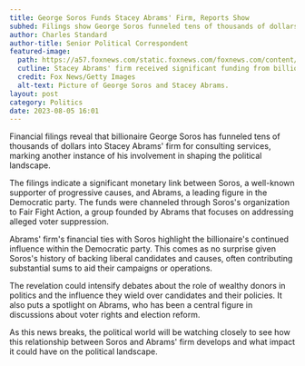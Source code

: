 ```yaml
---
title: George Soros Funds Stacey Abrams' Firm, Reports Show
subhed: Filings show George Soros funneled tens of thousands of dollars to Stacey Abrams' firm for consulting services
author: Charles Standard
author-title: Senior Political Correspondent
featured-image: 
  path: https://a57.foxnews.com/static.foxnews.com/foxnews.com/content/uploads/2023/08/640/320/Soros-Abrams.jpg?ve=1&tl=1
  cutline: Stacey Abrams' firm received significant funding from billionaire George Soros, according to recent filings.
  credit: Fox News/Getty Images
  alt-text: Picture of George Soros and Stacey Abrams.
layout: post
category: Politics
date: 2023-08-05 16:01
---
```


Financial filings reveal that billionaire George Soros has funneled tens of thousands of dollars into Stacey Abrams' firm for consulting services, marking another instance of his involvement in shaping the political landscape.

The filings indicate a significant monetary link between Soros, a well-known supporter of progressive causes, and Abrams, a leading figure in the Democratic party. The funds were channeled through Soros's organization to Fair Fight Action, a group founded by Abrams that focuses on addressing alleged voter suppression.

Abrams' firm's financial ties with Soros highlight the billionaire's continued influence within the Democratic party. This comes as no surprise given Soros's history of backing liberal candidates and causes, often contributing substantial sums to aid their campaigns or operations.

The revelation could intensify debates about the role of wealthy donors in politics and the influence they wield over candidates and their policies. It also puts a spotlight on Abrams, who has been a central figure in discussions about voter rights and election reform.

As this news breaks, the political world will be watching closely to see how this relationship between Soros and Abrams' firm develops and what impact it could have on the political landscape.
